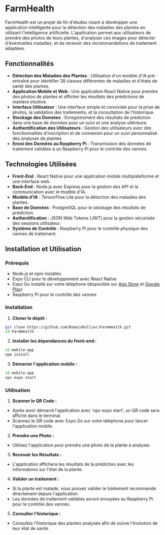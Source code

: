 # FarmHealth

FarmHealth est un projet de fin d'études visant à développer une application intelligente pour la détection des maladies des plantes en utilisant l'intelligence artificielle. L'application permet aux utilisateurs de prendre des photos de leurs plantes, d'analyser ces images pour détecter d'éventuelles maladies, et de recevoir des recommandations de traitement adaptées.

## Fonctionnalités

- **Détection des Maladies des Plantes** : Utilisation d'un modèle d'IA pré-entraîné pour identifier 38 classes différentes de maladies et d'états de santé des plantes.
- **Application Mobile et Web** : Une application React Native pour prendre des photos de plantes et afficher les résultats des prédictions de manière intuitive.
- **Interface Utilisateur** : Une interface simple et conviviale pour la prise de photos, la validation des traitements, et la consultation de l'historique.
- **Stockage des Données** : Enregistrement des résultats de prédiction dans une base de données pour un suivi et une analyse ultérieure.
- **Authentification des Utilisateurs** : Gestion des utilisateurs avec des fonctionnalités d'inscription et de connexion pour un suivi personnalisé des analyses de plantes.
- **Envoi des Données au Raspberry Pi** : Transmission des données de traitement validées à un Raspberry Pi pour le contrôle des vannes.

## Technologies Utilisées

- **Front-End** : React Native pour une application mobile multiplateforme et une interface web.
- **Back-End** : Node.js avec Express pour la gestion des API et la communication avec le modèle d'IA.
- **Modèle d'IA** : TensorFlow Lite pour la détection des maladies des plantes.
- **Base de Données** : PostgreSQL pour le stockage des résultats de prédiction.
- **Authentification** : JSON Web Tokens (JWT) pour la gestion sécurisée des sessions utilisateur.
- **Système de Contrôle** : Raspberry Pi pour le contrôle physique des vannes de traitement.

## Installation et Utilisation

### Prérequis

- Node.js et npm installés
- Expo CLI pour le développement avec React Native
- Expo Go installé sur votre téléphone (disponible sur [App Store](https://apps.apple.com/app/expo-go/id982107779) et [Google Play](https://play.google.com/store/apps/details?id=host.exp.exponent))
- Raspberry Pi pour le contrôle des vannes

### Installation

1. **Cloner le dépôt :**

```bash
git clone https://github.com/RomainRullier/FarmHealth.git
cd FarmHealth
```

2. **Installer les dépendances du front-end :**

```bash
cd mobile-app
npm install
```

3. **Démarrer l'application mobile :**

```bash
cd mobile-app
npx expo start
```

### Utilisation

1. **Scanner le QR Code :**

- Après avoir démarré l'application avec 'npx expo start', un QR code sera affiché dans le terminal.
- Scannez le QR code avec Expo Go sur votre téléphone pour lancer l'application mobile.

2. **Prendre une Photo :**

- Utilisez l'application pour prendre une photo de la plante à analyser.

3. **Recevoir les Résultats :**

- L'application affichera les résultats de la prédiction avec les informations sur l'état de la plante.

4. **Valider un traitement :**

- Si la plante est malade, vous pouvez valider le traitement recommandé directement depuis l'application.
- Les données de traitement validées seront envoyées au Raspberry Pi pour le contrôle des vannes.

5. **Consulter l'historique :**

- Consultez l'historique des plantes analysés afin de suivre l'évolution de leur état de santé.
